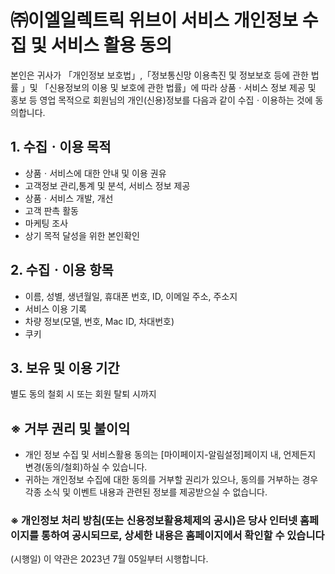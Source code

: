 # ㈜이엘일렉트릭 위브이 서비스 개인정보 수집 및 서비스 활용 동의

본인은 귀사가 「개인정보 보호법」,「정보통신망 이용촉진 및 정보보호 등에 관한 법률 」및 「신용정보의 이용 및 보호에 관한 법률」에 따라 상품ㆍ서비스 정보 제공 및 홍보 등 영업 목적으로 회원님의 개인(신용)정보를 다음과 같이 수집ㆍ이용하는 것에 동의합니다.

## 1. 수집ㆍ이용 목적

* 상품ㆍ서비스에 대한 안내 및 이용 권유
* 고객정보 관리,통계 및 분석, 서비스 정보 제공
* 상품ㆍ서비스 개발, 개선
* 고객 판촉 활동
* 마케팅 조사
* 상기 목적 달성을 위한 본인확인

## 2. 수집ㆍ이용 항목

* 이름, 성별, 생년월일, 휴대폰 번호, ID, 이메일 주소, 주소지
* 서비스 이용 기록
* 차량 정보(모델, 번호, Mac ID, 차대번호)
* 쿠키

## 3. 보유 및 이용 기간

별도 동의 철회 시 또는 회원 탈퇴 시까지


## ※ 거부 권리 및 불이익

* 개인 정보 수집 및 서비스활용 동의는 [마이페이지-알림설정]페이지 내, 언제든지 변경(동의/철회)하실 수 있습니다.
* 귀하는 개인정보 수집에 대한 동의를 거부할 권리가 있으나, 동의를 거부하는 경우 각종 소식 및 이벤트 내용과 관련된 정보를 제공받으실 수 없습니다.   

### ※ 개인정보 처리 방침(또는 신용정보활용체제의 공시)은 당사 인터넷 홈페이지를 통하여 공시되므로, 상세한 내용은 홈페이지에서 확인할 수 있습니다

(시행일) 이 약관은 2023년 7월 05일부터 시행합니다.
